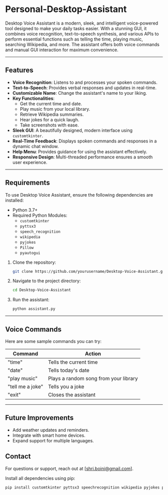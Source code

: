 # Personal-Desktop-Assistant

Desktop Voice Assistant is a modern, sleek, and intelligent voice-powered tool designed to make your daily tasks easier. With a stunning GUI, it combines voice recognition, text-to-speech synthesis, and various APIs to perform essential functions such as telling the time, playing music, searching Wikipedia, and more. The assistant offers both voice commands and manual GUI interaction for maximum convenience.

---

## Features

- **Voice Recognition**: Listens to and processes your spoken commands.
- **Text-to-Speech**: Provides verbal responses and updates in real-time.
- **Customizable Name**: Change the assistant's name to your liking.
- **Key Functionalities**:
  - Get the current time and date.
  - Play music from your local library.
  - Retrieve Wikipedia summaries.
  - Hear jokes for a quick laugh.
  - Take screenshots with ease.
- **Sleek GUI**: A beautifully designed, modern interface using `customtkinter`.
- **Real-Time Feedback**: Displays spoken commands and responses in a dynamic chat window.
- **Help Menu**: Provides guidance for using the assistant effectively.
- **Responsive Design**: Multi-threaded performance ensures a smooth user experience.

---

## Requirements

To use Desktop Voice Assistant, ensure the following dependencies are installed:

- Python 3.7+
- Required Python Modules:
  - `customtkinter`
  - `pyttsx3`
  - `speech_recognition`
  - `wikipedia`
  - `pyjokes`
  - `Pillow`
  - `pyautogui`


1. Clone the repository:
   ```bash
   git clone https://github.com/yourusername/Desktop-Voice-Assistant.git

2. Navigate to the project directory:
   ```bash
   cd Desktop-Voice-Assistant

3. Run the assistant:
   ```bash
   python assistant.py


---

## Voice Commands

Here are some sample commands you can try:

| Command               | Action                               |
|-----------------------|--------------------------------------|
| "time"               | Tells the current time              |
| "date"               | Tells today's date                  |
| "play music"         | Plays a random song from your library |
| "tell me a joke"     | Tells you a joke                    |
| "exit"               | Closes the assistant                |



---

## Future Improvements

- Add weather updates and reminders.
- Integrate with smart home devices.
- Expand support for multiple languages.


## Contact

For questions or support, reach out at [shri.boini@gmail.com].




Install all dependencies using pip:

```bash
pip install customtkinter pyttsx3 speechrecognition wikipedia pyjokes pillow pyautogui
